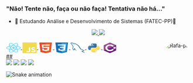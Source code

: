 ### "Não! Tente não, faça ou não faça! Tentativa não há..."

- 🌱 Estudando Análise e Desenvolvimento de Sistemas (FATEC-PP)🌱
<div align="center">
  <a href="https://github.com/gbrlszsml">
  <img height="180em" src="https://github-readme-stats.vercel.app/api?
username=gbrlszsml&show_icons=true&theme=dark&include_all_commits=true&count_private=true"/>
  <img height="180em" src="https://github-readme-stats.vercel.app/api/top-langs/?username=gbrlszsml&layout=compact&langs_count=7&theme=dark"/>
</div>  
<div style="display: inline_block"><br>
  <img align="center" alt="Gbrlszsml-React" height="30" width="40" src="https://raw.githubusercontent.com/devicons/devicon/master/icons/react/react-original.svg">
  <img align="center" alt="Gbrlszsml-Js" height="30" width="40" src="https://raw.githubusercontent.com/devicons/devicon/master/icons/javascript/javascript-plain.svg">
  <img align="center" alt="Gbrlszsml-HTML" height="30" width="40" src="https://raw.githubusercontent.com/devicons/devicon/master/icons/html5/html5-original.svg">
  <img align="center" alt="Gbrlszsml-CSS" height="30" width="40" src="https://raw.githubusercontent.com/devicons/devicon/master/icons/css3/css3-original.svg">
  <img align="center" alt="Gbrlszsml-MySQL" height="30" width="40" src="https://raw.githubusercontent.com/devicons/devicon/master/icons/mysql/mysql-original.svg">
  <img align="center" alt="Gbrlszsml-Python" height="30" width="40" src="https://raw.githubusercontent.com/devicons/devicon/master/icons/python/python-original.svg">
  <img align="center" alt="Gbrlszsml-Csharp" height="30" width="40" src="https://raw.githubusercontent.com/devicons/devicon/master/icons/csharp/csharp-original.svg">
  <img align="right" alt="Rafa-pic" height="150" style="border-radius:50px;" src="http://orangemushroom.files.wordpress.com/2012/08/super-nova-effect.gif"
src="http://orangemushroom.files.wordpress.com/2012/08/super-nova-effect.gif">
</div>
  ##
 
 <div>
  <a href="https://instagram.com/gbrlszsml" target="_blank"><img src="https://img.shields.io/badge/-Instagram-%23E4405F?style=for-the-badge&logo=instagram&logoColor=white" target="_blank"></a>
    <a href="http://api.whatsapp.com/send?phone=5518997522430" target="_blank"><img src="https://img.shields.io/badge/WhatsApp-25D366?style=for-the-badge&logo=whatsapp&logoColor=white" target="_blank"></a> 
   <a href="https://discord.gg/gbrlszsml" target="_blank"><img src="https://img.shields.io/badge/Discord-7289DA?style=for-the-badge&logo=discord&logoColor=white" target="_blank"></a> 
   <a href = "mailto:gbrlszsml@gmail.com"><img src="https://img.shields.io/badge/-Gmail-%23333?style=for-the-badge&logo=gmail&logoColor=white" target="_blank"></a>
</div>
  
   ![Snake animation](https://github.com/gbrlszsml/gbrlszsml/blob/output/github-contribution-grid-snake.svg)


